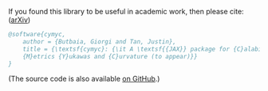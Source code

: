 If you found this library to be useful in academic work, then please cite: ([arXiv](https://arxiv.org/abs/2407.xxxx))

```bibtex
@software{cymyc,
	author = {Butbaia, Giorgi and Tan, Justin},
	title = {\textsf{cymyc}: {\it A \textsf{{JAX}} package for {C}alabi--{Y}au 
	{M}etrics {Y}ukawas and {C}urvature (to appear)}}
}
```

(The source code is also available [on GitHub](https://github.com/justin-tan/cycmc).)